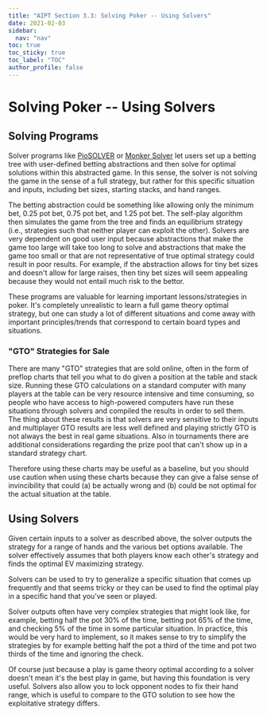 ```yaml
---
title: "AIPT Section 3.3: Solving Poker -- Using Solvers"
date: 2021-02-03
sidebar:
  nav: "nav"
toc: true
toc_sticky: true
toc_label: "TOC"
author_profile: false
---
```

# Solving Poker -- Using Solvers

## Solving Programs
Solver programs like [PioSOLVER](https://www.piosolver.com/) or [Monker Solver](https://monkerware.com/solver.html) let users set up a betting tree with user-defined betting abstractions and then solve for optimal solutions within this abstracted game. In this sense, the solver is not solving the game in the sense of a full strategy, but rather for this specific situation and inputs, including bet sizes, starting stacks, and hand ranges. 

The betting abstraction could be something like allowing only the minimum bet, 0.25 pot bet, 0.75 pot bet, and 1.25 pot bet. The self-play algorithm then simulates the game from the tree and finds an equilibrium strategy (i.e., strategies such that neither player can exploit the other). Solvers are very dependent on good user input because abstractions that make the game too large will take too long to solve and abstractions that make the game too small or that are not representative of true optimal strategy could result in poor results. For example, if the abstraction allows for tiny bet sizes and doesn't allow for large raises, then tiny bet sizes will seem appealing because they would not entail much risk to the bettor. 

These programs are valuable for learning important lessons/strategies in poker. It's completely unrealistic to learn a full game theory optimal strategy, but one can study a lot of different situations and come away with important principles/trends that correspond to certain board types and situations. 

### "GTO" Strategies for Sale 
There are many "GTO" strategies that are sold online, often in the form of preflop charts that tell you what to do given a position at the table and stack size. Running these GTO calculations on a standard computer with many players at the table can be very resource intensive and time consuming, so people who have access to high-powered computers have run these situations through solvers and compiled the results in order to sell them. The thing about these results is that solvers are very sensitive to their inputs and multiplayer GTO results are less well defined and playing strictly GTO is not always the best in real game situations. Also in tournaments there are additional considerations regarding the prize pool that can't show up in a standard strategy chart. 

Therefore using these charts may be useful as a baseline, but you should use caution when using these charts because they can give a false sense of invincibility that could (a) be actually wrong and (b) could be not optimal for the actual situation at the table. 

## Using Solvers
Given certain inputs to a solver as described above, the solver outputs the strategy for a range of hands and the various bet options available. The solver effectively assumes that both players know each other's strategy and finds the optimal EV maximizing strategy. 

Solvers can be used to try to generalize a specific situation that comes up frequently and that seems tricky or they can be used to find the optimal play in a specific hand that you've seen or played. 

Solver outputs often have very complex strategies that might look like, for example, betting half the pot 30% of the time, betting pot 65% of the time, and checking 5% of the time in some particular situation. In practice, this would be very hard to implement, so it makes sense to try to simplify the strategies by for example betting half the pot a third of the time and pot two thirds of the time and ignoring the check. 

Of course just because a play is game theory optimal according to a solver doesn't mean it's the best play in game, but having this foundation is very useful. Solvers also allow you to lock opponent nodes to fix their hand range, which is useful to compare to the GTO solution to see how the exploitative strategy differs. 

<!-- imbalanced strategy to get to point -->
